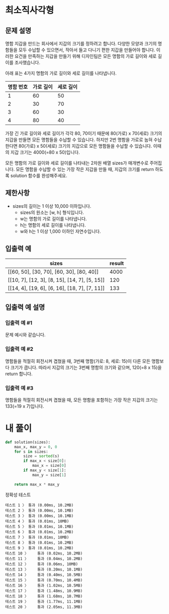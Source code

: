 # 최소직사각형

## 문제 설명
명함 지갑을 만드는 회사에서 지갑의 크기를 정하려고 합니다. 다양한 모양과 크기의 명함들을 모두 수납할 수 있으면서, 작아서 들고 다니기 편한 지갑을 만들어야 합니다. 이러한 요건을 만족하는 지갑을 만들기 위해 디자인팀은 모든 명함의 가로 길이와 세로 길이를 조사했습니다.

아래 표는 4가지 명함의 가로 길이와 세로 길이를 나타냅니다.

|명함 번호|가로 길이|세로 길이|
|-|-|-|
|1|60|50|
|2|30|70|
|3|60|30|
|4|80|40|

가장 긴 가로 길이와 세로 길이가 각각 80, 70이기 때문에 80(가로) x 70(세로) 크기의 지갑을 만들면 모든 명함들을 수납할 수 있습니다. 하지만 2번 명함을 가로로 눕혀 수납한다면 80(가로) x 50(세로) 크기의 지갑으로 모든 명함들을 수납할 수 있습니다. 이때의 지갑 크기는 4000(=80 x 50)입니다.

모든 명함의 가로 길이와 세로 길이를 나타내는 2차원 배열 sizes가 매개변수로 주어집니다. 모든 명함을 수납할 수 있는 가장 작은 지갑을 만들 때, 지갑의 크기를 return 하도록 solution 함수를 완성해주세요.

## 제한사항
- sizes의 길이는 1 이상 10,000 이하입니다.
  - sizes의 원소는 [w, h] 형식입니다.
  - w는 명함의 가로 길이를 나타냅니다.
  - h는 명함의 세로 길이를 나타냅니다.
  - w와 h는 1 이상 1,000 이하인 자연수입니다.

## 입출력 예

|sizes|result|
|-|-|
|[[60, 50], [30, 70], [60, 30], [80, 40]]|4000|
|[[10, 7], [12, 3], [8, 15], [14, 7], [5, 15]]|120|
|[[14, 4], [19, 6], [6, 16], [18, 7], [7, 11]]|133|

## 입출력 예 설명
### 입출력 예 #1
문제 예시와 같습니다.

### 입출력 예 #2
명함들을 적절히 회전시켜 겹쳤을 때, 3번째 명함(가로: 8, 세로: 15)이 다른 모든 명함보다 크기가 큽니다. 따라서 지갑의 크기는 3번째 명함의 크기와 같으며, 120(=8 x 15)을 return 합니다.

### 입출력 예 #3
명함들을 적절히 회전시켜 겹쳤을 때, 모든 명함을 포함하는 가장 작은 지갑의 크기는 133(=19 x 7)입니다.

# 내 풀이

```python
def solution(sizes):
    max_x, max_y = 0, 0
    for s in sizes:
        size = sorted(s)
        if max_x < size[0]:
            max_x = size[0]
        if max_y < size[1]:
            max_y = size[1]
    
    return max_x * max_y
```
정확성  테스트
```
테스트 1 〉	통과 (0.00ms, 10.2MB)
테스트 2 〉	통과 (0.00ms, 10.1MB)
테스트 3 〉	통과 (0.00ms, 10.1MB)
테스트 4 〉	통과 (0.01ms, 10MB)
테스트 5 〉	통과 (0.01ms, 10.1MB)
테스트 6 〉	통과 (0.01ms, 10.2MB)
테스트 7 〉	통과 (0.01ms, 10MB)
테스트 8 〉	통과 (0.01ms, 10.2MB)
테스트 9 〉	통과 (0.01ms, 10.2MB)
테스트 10 〉	통과 (0.02ms, 10.2MB)
테스트 11 〉	통과 (0.04ms, 10.2MB)
테스트 12 〉	통과 (0.06ms, 10MB)
테스트 13 〉	통과 (0.20ms, 10.1MB)
테스트 14 〉	통과 (0.40ms, 10.5MB)
테스트 15 〉	통과 (0.70ms, 10.4MB)
테스트 16 〉	통과 (1.02ms, 10.5MB)
테스트 17 〉	통과 (1.48ms, 10.9MB)
테스트 18 〉	통과 (1.68ms, 10.7MB)
테스트 19 〉	통과 (1.77ms, 11.1MB)
테스트 20 〉	통과 (2.05ms, 11.3MB)
```
